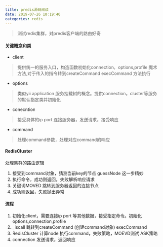 ```yaml
---
title: predis源码阅读
date: 2019-07-26 10:19:40
categories: redis
---
```


> 测试redis集群，对predis客户端的路由好奇

#### 关键概念和类

* client 
> 提供统一的服务入口，构造函数初始化connection，options,profile
> 魔术方法,对于传入的指令转到createCommand  execCommand 方法执行

* options
> 类似yii application 服务挂载树的概念。提供connection，cluster等服务的默认指定类并初始化

* conecntion
> 接受具体的ip port 连接服务器，发送请求，接受响应

* command
> 处理command参数，处理对应command的响应

#### RedisCluster
处理集群的路由逻辑

1. 接受到command对象，猜测当前key的节点 guessNode 这一步精妙
2. 执行命令，成功则返回，失败解析响应请求
3. 关键词MOVED 跳转到服务器返回的连接节点
4. 成功则返回，失败抛出异常

#### 流程

1. 初始化client，需要连接ip port 等其他数据，接受指定命令。初始化options,connection,profile
2. _iscall 跳转到createCommand (创建command对象) execCommand
3. RedisCluster 计算node 执行command，失败策略，MOEVD测试 ASK策略
4. connection 发送请求，返回响应

